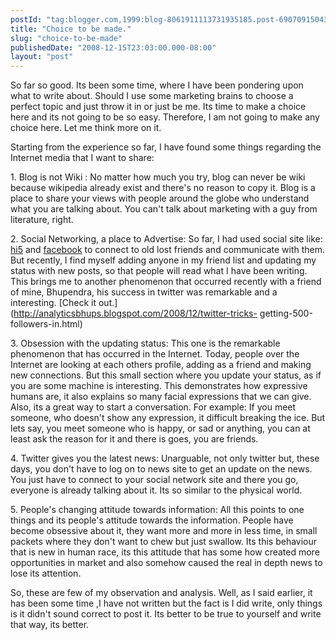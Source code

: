 ```yaml
---
postId: "tag:blogger.com,1999:blog-8061911113731935185.post-6907091504316312921"
title: "Choice to be made."
slug: "choice-to-be-made"
publishedDate: "2008-12-15T23:03:00.000-08:00"
layout: "post"
---
```


So far so good. Its been some time, where I have been pondering upon what to
write about. Should I use some marketing brains to choose a perfect topic and
just throw it in or just be me. Its time to make a choice here and its not
going to be so easy. Therefore, I am not going to make any choice here. Let me
think more on it.  
  
Starting from the experience so far, I have found some things regarding the
Internet media that I want to share:  
  
1\. Blog is not Wiki : No matter how much you try, blog can never be wiki
because wikipedia already exist and there's no reason to copy it. Blog is a
place to share your views with people around the globe who understand what you
are talking about. You can't talk about marketing with a guy from literature,
right.  
  
2\. Social Networking, a place to Advertise: So far, I had used social site
like: [hi5](http://www.hi5.com/) and [facebook](http://www.facebook.com/) to
connect to old lost friends and communicate with them. But recently, I find
myself adding anyone in my friend list and updating my status with new posts,
so that people will read what I have been writing. This brings me to another
phenomenon that occurred recently with a friend of mine, Bhupendra, his
success in twitter was remarkable and a interesting. [Check it
out.](http://analyticsbhups.blogspot.com/2008/12/twitter-tricks-
getting-500-followers-in.html)  
  
3\. Obsession with the updating status: This one is the remarkable phenomenon
that has occurred in the Internet. Today, people over the Internet are looking
at each others profile, adding as a friend and making new connections. But
this small section where you update your status, as if you are some machine is
interesting. This demonstrates how expressive humans are, it also explains so
many facial expressions that we can give. Also, its a great way to start a
conversation. For example: If you meet someone, who doesn't show any
expression, it difficult breaking the ice. But lets say, you meet someone who
is happy, or sad or anything, you can at least ask the reason for it and there
is goes, you are friends.  
  
  
4\. Twitter gives you the latest news: Unarguable, not only twitter but, these
days, you don't have to log on to news site to get an update on the news. You
just have to connect to your social network site and there you go, everyone is
already talking about it. Its so similar to the physical world.  
  
5\. People's changing attitude towards information: All this points to one
things and its people's attitude towards the information. People have become
obsessive about it, they want more and more in less time, in small packets
where they don't want to chew but just swallow. Its this behaviour that is new
in human race, its this attitude that has some how created more opportunities
in market and also somehow caused the real in depth news to lose its
attention.  
  
So, these are few of my observation and analysis. Well, as I said earlier, it
has been some time ,I have not written but the fact is I did write, only
things is it didn't sound correct to post it. Its better to be true to
yourself and write that way, its better.  
  

